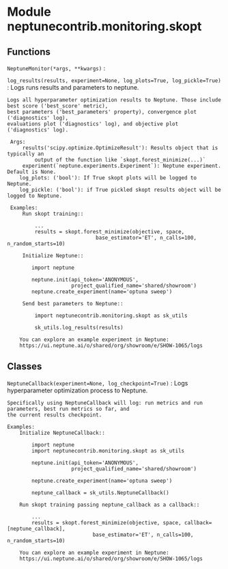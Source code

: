 Module neptunecontrib.monitoring.skopt
======================================

Functions
---------

    
`NeptuneMonitor(*args, **kwargs)`
:   

    
`log_results(results, experiment=None, log_plots=True, log_pickle=True)`
:   Logs runs results and parameters to neptune.
    
    Logs all hyperparameter optimization results to Neptune. Those include best score ('best_score' metric),
    best parameters ('best_parameters' property), convergence plot ('diagnostics' log),
    evaluations plot ('diagnostics' log), and objective plot ('diagnostics' log).
    
     Args:
         results('scipy.optimize.OptimizeResult'): Results object that is typically an
             output of the function like `skopt.forest_minimize(...)`
         experiment(`neptune.experiments.Experiment`): Neptune experiment. Default is None.
        log_plots: ('bool'): If True skopt plots will be logged to Neptune.
        log_pickle: ('bool'): if True pickled skopt results object will be logged to Neptune.
    
     Examples:
         Run skopt training::
    
             ...
             results = skopt.forest_minimize(objective, space,
                                 base_estimator='ET', n_calls=100, n_random_starts=10)
    
         Initialize Neptune::
    
            import neptune
    
            neptune.init(api_token='ANONYMOUS',
                         project_qualified_name='shared/showroom')
            neptune.create_experiment(name='optuna sweep')
    
         Send best parameters to Neptune::
    
             import neptunecontrib.monitoring.skopt as sk_utils
    
             sk_utils.log_results(results)
    
        You can explore an example experiment in Neptune:
        https://ui.neptune.ai/o/shared/org/showroom/e/SHOW-1065/logs

Classes
-------

`NeptuneCallback(experiment=None, log_checkpoint=True)`
:   Logs hyperparameter optimization process to Neptune.
    
    Specifically using NeptuneCallback will log: run metrics and run parameters, best run metrics so far, and
    the current results checkpoint.
    
    Examples:
        Initialize NeptuneCallback::
    
            import neptune
            import neptunecontrib.monitoring.skopt as sk_utils
    
            neptune.init(api_token='ANONYMOUS',
                         project_qualified_name='shared/showroom')
    
            neptune.create_experiment(name='optuna sweep')
    
            neptune_callback = sk_utils.NeptuneCallback()
    
        Run skopt training passing neptune_callback as a callback::
    
            ...
            results = skopt.forest_minimize(objective, space, callback=[neptune_callback],
                                base_estimator='ET', n_calls=100, n_random_starts=10)
    
        You can explore an example experiment in Neptune:
        https://ui.neptune.ai/o/shared/org/showroom/e/SHOW-1065/logs